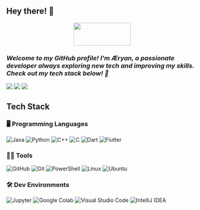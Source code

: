 ## Hey there! 👋
<p align="center">
<img src="https://komarev.com/ghpvc/?username=your-github-Aryan-0001&color=green&style=plastic" width="150" height="60">
</p>

### *Welcome to my GitHub profile! I'm Æryan, a passionate developer always exploring new tech and improving my skills. Check out my tech stack below! 🚀*
<p align="center>
<img src="https://github-readme-stats.vercel.app/api/top-langs/?username=Aryan-0001&layout=compact&theme=tokyonight" alt="Top Languages" width="450" height="150"/> 
<img src="http://github-profile-summary-cards.vercel.app/api/cards/profile-details?username=Aryan-0001&theme=tokyonight">
<img src="http://github-profile-summary-cards.vercel.app/api/cards/stats?username=Aryan-0001&theme=tokyonight">
<img src="http://github-profile-summary-cards.vercel.app/api/cards/productive-time?username=Aryan-0001&theme=tokyonight&utcOffset=8">
</p>

## **Tech Stack**

### 🖥️ **Programming Languages**
![Java](https://img.shields.io/badge/java-%23ED8B00.svg?style=for-the-badge&logo=openjdk&logoColor=white) ![Python](https://img.shields.io/badge/python-3670A0?style=for-the-badge&logo=python&logoColor=ffdd54) ![C++](https://img.shields.io/badge/c++-%2300599C.svg?style=for-the-badge&logo=c%2B%2B&logoColor=white) ![C](https://img.shields.io/badge/c-%2300599C.svg?style=for-the-badge&logo=c&logoColor=white) ![Dart](https://img.shields.io/badge/Dart-%230175C1.svg?style=for-the-badge&logo=dart&logoColor=white) ![Flutter](https://img.shields.io/badge/Flutter-%23025687.svg?style=for-the-badge&logo=flutter&logoColor=white)

### 🧑‍💻 **Tools**
![GitHub](https://img.shields.io/badge/github-%23121011.svg?style=for-the-badge&logo=github&logoColor=white) ![Git](https://img.shields.io/badge/git-%23F05033.svg?style=for-the-badge&logo=git&logoColor=white) ![PowerShell](https://img.shields.io/badge/PowerShell-%235391FE.svg?style=for-the-badge&logo=powershell&logoColor=white) ![Linux](https://img.shields.io/badge/Linux-FCC624?style=for-the-badge&logo=linux&logoColor=black) ![Ubuntu](https://img.shields.io/badge/Ubuntu-%23E95420.svg?style=for-the-badge&logo=ubuntu&logoColor=white)

### 🛠️ **Dev Environments**
![Jupyter](https://img.shields.io/badge/jupyter-%23F37626.svg?style=for-the-badge&logo=jupyter&logoColor=white) ![Google Colab](https://img.shields.io/badge/Google_Colab-%234B8BBE.svg?style=for-the-badge&logo=googlecolab&logoColor=white) ![Visual Studio Code](https://img.shields.io/badge/VS_Code-%23007ACC.svg?style=for-the-badge&logo=visualstudiocode&logoColor=white) ![IntelliJ IDEA](https://img.shields.io/badge/IntelliJ_IDEA-%23000000.svg?style=for-the-badge&logo=intellijidea&logoColor=white)
